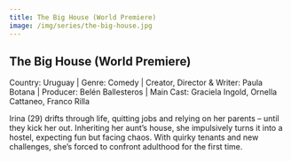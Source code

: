 ```yaml
---
title: The Big House (World Premiere)  
image: /img/series/the-big-house.jpg
---
```



## The Big House (World Premiere)  
Country: Uruguay | Genre: Comedy | Creator, Director & Writer: Paula Botana | Producer: Belén Ballesteros | Main Cast: Graciela Ingold, Ornella Cattaneo, Franco Rilla

Irina (29) drifts through life, quitting jobs and relying on her parents – until they kick her out. Inheriting her aunt’s house, she impulsively turns it into a hostel, expecting fun but facing chaos. With quirky tenants and new challenges, she’s forced to confront adulthood for the first time.
